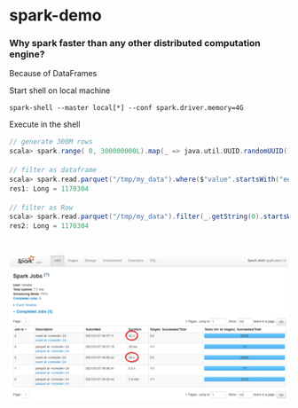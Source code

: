 # spark-demo

### Why spark faster than any other distributed computation engine?

Because of DataFrames

Start shell on local machine
```shell
spark-shell --master local[*] --conf spark.driver.memory=4G
```
Execute in the shell
```scala
// generate 300M rows
scala> spark.range( 0, 300000000L).map(_ => java.util.UUID.randomUUID().toString).write.parquet("/tmp/my_data")

// filter as dataframe 
scala> spark.read.parquet("/tmp/my_data").where($"value".startsWith("ee")).count
res1: Long = 1170304

// filter as Row
scala> spark.read.parquet("/tmp/my_data").filter(_.getString(0).startsWith("ee")).count
res2: Long = 1170304
```
<br/>

![SparkDataFrame](./SparkDataFrame.png)
